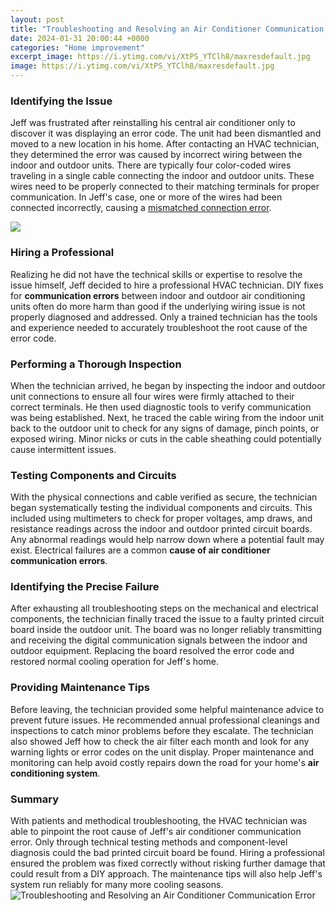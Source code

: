```yaml
---
layout: post
title: "Troubleshooting and Resolving an Air Conditioner Communication Error"
date: 2024-01-31 20:00:44 +0000
categories: "Home improvement"
excerpt_image: https://i.ytimg.com/vi/XtPS_YTClh8/maxresdefault.jpg
image: https://i.ytimg.com/vi/XtPS_YTClh8/maxresdefault.jpg
---
```


### Identifying the Issue
Jeff was frustrated after reinstalling his central air conditioner only to discover it was displaying an error code. The unit had been dismantled and moved to a new location in his home. After contacting an HVAC technician, they determined the error was caused by incorrect wiring between the indoor and outdoor units. 
There are typically four color-coded wires traveling in a single cable connecting the indoor and outdoor units. These wires need to be properly connected to their matching terminals for proper communication. In Jeff's case, one or more of the wires had been connected incorrectly, causing a [mismatched connection error](https://store.fi.io.vn/womens-pitbull-mom-funny-valentines-day-dog-lovers-bully-pitty-1-3). 

![](https://removeandreplace.com/wp-content/uploads/2017/06/LG-Inverter-Air-Conditioner-Error-Codes-1.jpg)
### Hiring a Professional
Realizing he did not have the technical skills or expertise to resolve the issue himself, Jeff decided to hire a professional HVAC technician. DIY fixes for **communication errors** between indoor and outdoor air conditioning units often do more harm than good if the underlying wiring issue is not properly diagnosed and addressed. Only a trained technician has the tools and experience needed to accurately troubleshoot the root cause of the error code.
### Performing a Thorough Inspection  
When the technician arrived, he began by inspecting the indoor and outdoor unit connections to ensure all four wires were firmly attached to their correct terminals. He then used diagnostic tools to verify communication was being established. Next, he traced the cable wiring from the indoor unit back to the outdoor unit to check for any signs of damage, pinch points, or exposed wiring. Minor nicks or cuts in the cable sheathing could potentially cause intermittent issues.
### Testing Components and Circuits
With the physical connections and cable verified as secure, the technician began systematically testing the individual components and circuits. This included using multimeters to check for proper voltages, amp draws, and resistance readings across the indoor and outdoor printed circuit boards. Any abnormal readings would help narrow down where a potential fault may exist. Electrical failures are a common **cause of air conditioner communication errors**.
### Identifying the Precise Failure
After exhausting all troubleshooting steps on the mechanical and electrical components, the technician finally traced the issue to a faulty printed circuit board inside the outdoor unit. The board was no longer reliably transmitting and receiving the digital communication signals between the indoor and outdoor equipment. Replacing the board resolved the error code and restored normal cooling operation for Jeff's home.
### Providing Maintenance Tips  
Before leaving, the technician provided some helpful maintenance advice to prevent future issues. He recommended annual professional cleanings and inspections to catch minor problems before they escalate. The technician also showed Jeff how to check the air filter each month and look for any warning lights or error codes on the unit display. Proper maintenance and monitoring can help avoid costly repairs down the road for your home's **air conditioning system**.
### Summary
With patients and methodical troubleshooting, the HVAC technician was able to pinpoint the root cause of Jeff's air conditioner communication error. Only through technical testing methods and component-level diagnosis could the bad printed circuit board be found. Hiring a professional ensured the problem was fixed correctly without risking further damage that could result from a DIY approach. The maintenance tips will also help Jeff's system run reliably for many more cooling seasons.
![Troubleshooting and Resolving an Air Conditioner Communication Error](https://i.ytimg.com/vi/XtPS_YTClh8/maxresdefault.jpg)